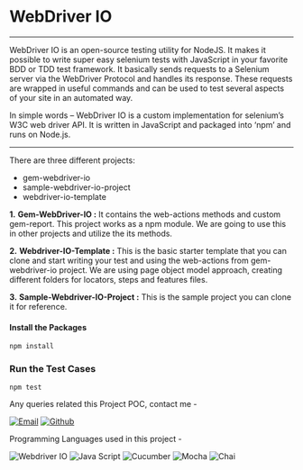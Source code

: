 # WebDriver IO
---
WebDriver IO is an open-source testing utility for NodeJS. It makes it possible to write super easy selenium tests with JavaScript in your favorite BDD or TDD test framework. It basically sends requests to a Selenium server via the WebDriver Protocol and handles its response. These requests are wrapped in useful commands and can be used to test several aspects of your site in an automated way. 

In simple words – WebDriver IO is a custom implementation for selenium’s W3C web driver API. It is written in JavaScript and packaged into ‘npm’ and runs on Node.js.

---
There are three different projects:  
- gem-webdriver-io
- sample-webdriver-io-project
- webdriver-io-template

**1.** **Gem-WebDriver-IO :** It contains the web-actions methods and custom gem-report. This project works as a npm module. We are going to use this in other projects and utilize the its methods.

**2.** **Webdriver-IO-Template :** This is the basic starter template that you can clone and start writing your test and using the web-actions from gem-webdriver-io project. We are using page object model approach, creating different folders for locators, steps and features files.

**3.** **Sample-Webdriver-IO-Project :** This is the sample project you can clone it for reference.

#### Install the Packages
```
npm install
```

### Run the Test Cases
```
npm test
```

Any queries related this Project POC, contact me -  

[![Email](https://img.shields.io/badge/shubham_kumar-%230077B5.svg?logo=gmail&logoColor=white)](mailto:shubham.kumar@geminisolutions.com) [![Github](https://img.shields.io/badge/Github-100000.svg?logo=Github&logoColor=white)](https://github.com/shubhamkgupta14)

Programming Languages used in this project -  

![Webdriver IO](https://img.shields.io/badge/webdriver_io-DE5406.svg?style=for-the-badge&logo=webdriverio&logoColor=white) ![Java Script](https://img.shields.io/badge/TypeScript-007ACC?style=for-the-badge&logo=typescript&logoColor=white) ![Cucumber](https://img.shields.io/badge/cucumber-07C160?style=for-the-badge&logo=cucumber&logoColor=white) ![Mocha](https://img.shields.io/badge/Mocha-8D6748.svg?style=for-the-badge&logo=mocha&logoColor=white) ![Chai](https://img.shields.io/badge/chai-A30701?style=for-the-badge&logo=chai&logoColor=white)

